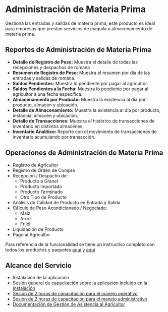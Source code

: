 # Administración de Materia Prima
Gestiona las entradas y salidas de materia prima, este producto es ideal para empresas que prestan servicios de maquila o almacenamiento de materia prima.

## Reportes de Administración de Materia Prima

- **Detalle de Registro de Peso:** Muestra el detalle de todas las recepciones y despachos de romana
- **Resumen de Registro de Peso:** Muestra el resumen por día de las entradas y salidas de romana.
- **Saldos Pendientes:** Muestra lo pendiente por pagar al agricultor.
- **Saldos Pendientes a la Fecha:** Muestra lo pendiente por pagar al agricultor a una fecha específica.
- **Almacenamiento por Producto:** Muestra la existencia al día por producto, almacén y ubicación.
- **Detalle de Almacenamiento:** Muestra la existencia al día por producto, instancia, almacén y ubicación.
- **Detalle de Transacciones:** Muestra el histórico de transacciones de inventario en distintos almacénes.
- **Inventario Analítico:** Reporte con el movimiento de transacciones de inventario acumulando por transacción.

## Operaciones de Administración de Materia Prima
- Registro de Agricultor
- Registro de Orden de Compra
- Recepción / Despacho de:
  - Producto a Granel
  - Producto Importado
  - Producto Terminado
  - Otro Tipo de Producto
- Análisis de Calidad de Producto en Entrada y Salida
- Cálculo de Peso Acondicionado / Negociado:
  - Maíz
  - Arroz
  - Frijól
- Liquidación de Producto
- Pago al Agricultor

Para referencia de la funcionalidad se tiene un instructivo completo con todos los productos y paquetes [aquí](https://docs.erpya.com/adempiere/farmer-assistance-management/index.html) y [aquí](https://docs.erpya.com/adempiere/distribution-management/record-weight.html)

## Alcance del Servicio
- Instalación de la aplicación
- [Sesión general de capacitación sobre la aplicación incluído en la instalación](../learning/training-session.md)
- [Sesión de 2 horas de capacitación para el manejo operativo](../learning/training-session.md)
- [Sesión de 2 horas de capacitación para el manejo administrativo](../learning/training-session.md)
- [Documentación de Gestión de Asistencia al Agricultor](https://docs.erpya.com/adempiere/farmer-assistance-management/index.html)
